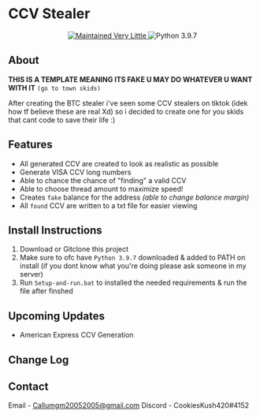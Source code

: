 # CCV Stealer
<p align="center">
  <a href="https://github.com/Callumgm/BTC-Stealer/graphs/commit-activity">
    <img src="https://img.shields.io/badge/maintained-very little-critical?style=flat-square" alt="Maintained Very Little" />
  </a>
  <img src="https://img.shields.io/badge/python-3.9.7-blue?style=flat-square" alt="Python 3.9.7" />
</p>

## About 
**THIS IS A TEMPLATE MEANING ITS FAKE U MAY DO WHATEVER U WANT WITH IT** `(go to town skids)`

After creating the BTC stealer i've seen some CCV stealers on tiktok (idek how tf believe these are real Xd) so i decided to create one for you skids that cant code to save their life :)

## Features

- All generated CCV are created to look as realistic as possible
- Generate VISA CCV long numbers
- Able to chance the chance of "finding" a valid CCV
- Able to choose thread amount to maximize speed!
- Creates `fake` balance for the address *(able to change balance margin)*
- All `found` CCV are written to a txt file for easier viewing


## Install Instructions

1. Download or Gitclone this project
2. Make sure to ofc have `Python 3.9.7` downloaded & added to PATH on install (if you dont know what you're doing please ask someone in my server)
3. Run `Setup-and-run.bat` to installed the needed requirements & run the file after finshed

## Upcoming Updates
- American Express CCV Generation

## Change Log

## Contact
Email - Callumgm20052005@gmail.com
Discord - CookiesKush420#4152



